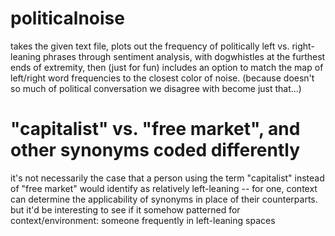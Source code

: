 # politicalnoise
takes the given text file, plots out the frequency of politically left vs. right-leaning phrases through sentiment analysis, with dogwhistles at the furthest ends of extremity, then (just for fun) includes an option to match the map of left/right word frequencies to the closest color of noise. (because doesn't so much of political conversation we disagree with become just that...)

# "capitalist" vs. "free market", and other synonyms coded differently
it's not necessarily the case that a person using the term "capitalist" instead of "free market" would identify as relatively left-leaning -- for one, context can determine the applicability of synonyms in place of their counterparts. but it'd be interesting to see if it somehow patterned for context/environment: someone frequently in left-leaning spaces
